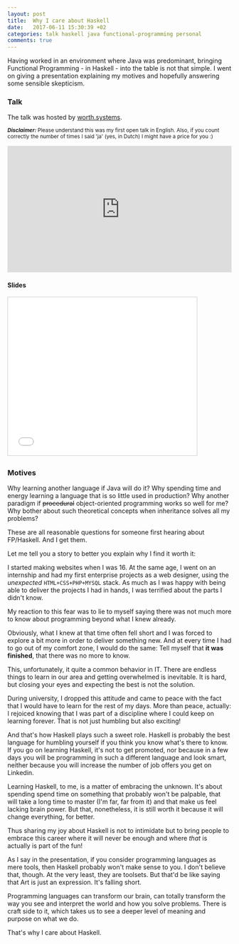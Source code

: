 ```yaml
---
layout: post
title:  Why I care about Haskell
date:   2017-06-11 15:30:39 +02
categories: talk haskell java functional-programming personal
comments: true
---
```


Having worked in an environment where Java was predominant, bringing Functional Programming - in Haskell - into the table is not that simple. I went on giving a presentation explaining my motives and hopefully answering some sensible skepticism.

### Talk
The talk was hosted by [worth.systems](https://worth.systems).

<small><em><strong>Disclaimer:</strong></em> Please understand this was my first open talk in English. Also, if you count correctly the number of times I said 'ja' (yes, in Dutch) I might have a price for you :) </small>
<div style="position:relative;height:0;padding-bottom:56.25%"><iframe src="https://www.youtube.com/embed/pjIw0-xPoZ0?ecver=2" width="640" height="360" frameborder="0" style="position:absolute;width:100%;height:100%;left:0" allowfullscreen></iframe></div>

#### Slides
<iframe src="//www.slideshare.net/slideshow/embed_code/key/4cbq8fI4DzH9tt" width="425" height="355" frameborder="0" marginwidth="0" marginheight="0" scrolling="no" style="border:1px solid #CCC; border-width:1px; margin-bottom:5px; max-width: 100%;" allowfullscreen> </iframe> <div style="margin-bottom:5px"></div>

### Motives

Why learning another language if Java will do it? Why spending time and energy learning a language that is so little used in production? Why another paradigm if ~~procedural~~ object-oriented programming works so well for me? Why bother about such theoretical concepts when inheritance solves all my problems?

These are all reasonable questions for someone first hearing about FP/Haskell. And I get them.

Let me tell you a story to better you explain why I find it worth it:

I started making websites when I was 16. At the same age, I went on an internship and had my first enterprise projects as a web designer, using the _unexpected_ `HTML+CSS+PHP+MYSQL` stack. As much as I was happy with being able to deliver the projects I had in hands, I was terrified about the parts I didn't know.

My reaction to this fear was to lie to myself saying there was not much more to know about programming beyond what I knew already.

Obviously, what I knew at that time often fell short and I was forced to explore a bit more in order to deliver something new. And at every time I had to go out of my comfort zone, I would do the same: Tell myself that __it was finished__, that there was no more to know.

This, unfortunately, it quite a common behavior in IT. There are endless things to learn in our area and getting overwhelmed is inevitable. It is hard, but closing your eyes and expecting the best is not the solution.

During university, I dropped this attitude and came to peace with the fact that I would have to learn for the rest of my days. More than peace, actually: I rejoiced knowing that I was part of a discipline where I could keep on learning forever.
That is not just humbling but also exciting!

And that's how Haskell plays such a sweet role. Haskell is probably the best language for humbling yourself if you think you know what's there to know. If you go on learning Haskell, it's not to get promoted, nor because in a few days you will be programming in such a different language and look smart, neither because you will increase the number of job offers you get on Linkedin.

Learning Haskell, to me, is a matter of embracing the unknown. It's about spending spend time on something that probably won't be palpable, that will take a long time to master (I'm far, far from it) and that make us feel lacking brain power. But that, nonetheless, it is still worth it because it will change everything, for better.

Thus sharing my joy about Haskell is not to intimidate but to bring people to embrace this career where it will never be enough and where _that_ is actually is part of the fun!

As I say in the presentation, if you consider programming languages as mere tools, then Haskell probably won't make sense to you. I don't believe that, though. At the very least, they are toolsets. But that'd be like saying that Art is just an expression. It's falling short.

Programming languages can transform our brain, can totally transform the way you see and interpret the world and how you solve problems.  There is craft side to it, which takes us to see a deeper level of meaning and purpose on what we do.

That's why I care about Haskell.
